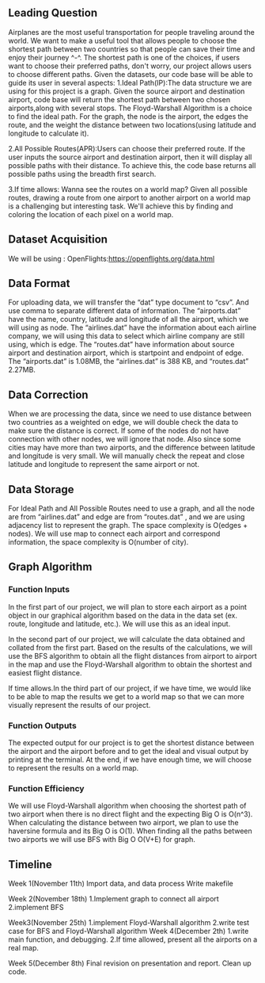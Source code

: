 
## Leading Question 
Airplanes are the most useful transportation for people traveling around the world. We want to make a useful tool that allows people to choose the shortest path between two countries so that people can save their time and enjoy their journey ^-^. The shortest path is one of the choices, if users want to choose their preferred paths, don't worry, our project allows users to choose different paths. Given the datasets, our code base will be able to guide its user in several aspects:
1.Ideal Path(IP):The data structure we are using for this project is a graph. Given the source airport and destination airport, code base will return  the shortest path between two chosen airports,along with several stops. The Floyd-Warshall Algorithm is a choice to find the ideal path. For the graph, the node is the airport, the edges the route, and the weight the distance between two locations(using latitude and longitude to calculate it).

2.All Possible Routes(APR):Users can choose their preferred route. If the user inputs the source airport and destination airport, then it will display all possible paths with their distance. To achieve this, the code base returns all possible paths using the breadth first search.

3.If time allows: Wanna see the routes on a world map? Given all possible routes, drawing a route from one airport to another airport on a world map is a challenging but interesting task. We'll achieve this by finding and coloring the location of each pixel on a world map.


## Dataset Acquisition
We will be using : OpenFlights:https://openflights.org/data.html

## Data Format
For uploading data, we will transfer the “dat” type document to “csv”. And use comma to separate different data of information. The “airports.dat” have the name, country, latitude and longitude of all the airport, which we will using as node. The “airlines.dat” have the information about each airline company, we will using this data to select which airline company are still using, which is edge. The “routes.dat” have information about source airport and destination airport, which is startpoint and endpoint of edge. The “airports.dat” is 1.08MB, the “airlines.dat” is 388 KB, and “routes.dat” 2.27MB.
## Data Correction
When we are processing the data, since we need to use distance between two countries as a weighted on edge, we will double check the data to make sure the distance is correct. If some of the nodes do not have connection with other nodes, we will ignore that node. Also since some cities may have more than two airports, and the difference between latitude and longitude is very small. We will manually check the repeat and close latitude and longitude to represent the same airport or not. 

## Data Storage
For Ideal Path and All Possible Routes need to use a graph, and all the node are from “airlines.dat” and edge are from “routes.dat” , and we are using adjacency list to represent the graph. The space complexity is O(edges + nodes). We will use map to connect each airport and correspond information, the space complexity is O(number of city). 
## Graph Algorithm 
### Function Inputs
In the first part of our project, we will plan to store each airport as a point object in our graphical algorithm based on the data in the data set (ex. route, longitude and latitude, etc.). We will use this as an ideal input.

In the second part of our project, we will calculate the data obtained and collated from the first part. Based on the results of the calculations, we will use the BFS algorithm to obtain all the flight distances from airport to airport in the map and use the Floyd-Warshall algorithm to obtain the shortest and easiest flight distance.

If time allows.In the third part of our project, if we have time, we would like to be able to map the results we get to a world map so that we can more visually represent the results of our project.

### Function Outputs
The expected output for our project is to get the shortest distance between the airport and the airport before and to get the ideal and visual output by printing at the terminal. At the end, if we have enough time, we will choose to represent the results on a world map.

### Function Efficiency
We will use Floyd-Warshall algorithm when choosing the shortest path of two airport when there is no direct flight and the expecting Big O is O(n^3).
When calculating the distance between two airport, we plan to use the haversine formula and its Big O is O(1).
When finding all the paths between two airports we will use BFS with Big O O(V+E) for graph.




## Timeline
Week 1(November 11th)
Import data, and data process
Write makefile

Week 2(November 18th)
1.Implement graph to connect all airport
2.implement BFS 


Week3(November 25th)
1.implement Floyd-Warshall algorithm
2.write test case for BFS and Floyd-Warshall algorithm
Week 4(December 2th)
1.write main function, and debugging.
2.If time allowed, present all the airports on a real map.


Week 5(December 8th)
Final revision on presentation and report.
Clean up code.
